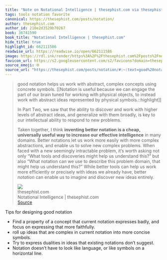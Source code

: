 ```yaml
---
title: "Note on Notational Intelligence | thesephist.com via thesephist.com"
tags: tools notation favorite
canonical: https://thesephist.com/posts/notation/
author: thesephist.com
author_id: 210e2d3529b70267
book: 36741590
book_title: "Notational Intelligence | thesephist.com"
hide_title: true
highlight_id: 662111586
readwise_url: https://readwise.io/open/662111586
image: https://rdl.ink/render/https%3A%2F%2Fthesephist.com%2Fposts%2Fnotation%2F
favicon_url: https://s2.googleusercontent.com/s2/favicons?domain=thesephist.com
source_emoji: 🌐
source_url: "https://thesephist.com/posts/notation/#:~:text=good%20notation%20helps,new%20ideas%20entirely."
---
```


> good notation helps us work with abstract, complex concepts using concrete symbols. [[Notation is useful because we can engage the part of our brain tuned for working with physical objects, to instead work with abstract ideas represented by physical symbols.::highlight]]
> 
> In Part Two, we saw that the ability to discover and work with higher levels of abstract ideas, and generalize with them broadly, is key to our intellectual ability to respond to new problems.
> 
> Taken together, I think **inventing better notation is a cheap, universally useful way to increase our effective intelligence** in many domains. Better notations let us work more easily with more complex abstractions, and enable us to solve new complex problems. When faced with a new seemingly intractable problem, it’s worth asking not only “What tools and discoveries might help us understand this?” but also “What notation can we use to describe this problem domain, that might help us understand this?” While better tools can help us work more efficiently or precisely with ideas we already have, better *notation* can enable us to imagine and discover new ideas entirely.
> <div class="quoteback-footer"><div class="quoteback-avatar"><img class="mini-favicon" src="https://s2.googleusercontent.com/s2/favicons?domain=thesephist.com"></div><div class="quoteback-metadata"><div class="metadata-inner"><span style="display:none">FROM:</span><div aria-label="thesephist.com" class="quoteback-author"> thesephist.com</div><div aria-label="Notational Intelligence | thesephist.com" class="quoteback-title"> Notational Intelligence | thesephist.com</div></div></div><div class="quoteback-backlink"><a target="_blank" aria-label="go to the full text of this quotation" rel="noopener" href="https://thesephist.com/posts/notation/#:~:text=good%20notation%20helps,new%20ideas%20entirely." class="quoteback-arrow"> Source</a></div></div>

Tips for designing good notation
- Find a property of a concept that current notation expresses badly, and focus on expressing that more faithfully.
- roll up ideas that are complex in current notation into more concise symbols.
- Try to express dualities in ideas that existing notations don’t suggest.
- Notation doesn’t have to look like language, or like symbols on a horizontal line.